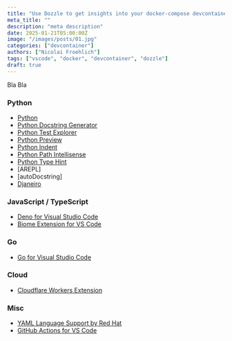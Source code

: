 ```yaml
---
title: "Use Dozzle to get insights into your docker-compose devcontainer setup"
meta_title: ""
description: "meta description"
date: 2025-01-21T05:00:00Z
image: "/images/posts/01.jpg"
categories: ["devcontainer"]
authors: ["Nicolai Froehlich"]
tags: ["vscode", "docker", "devcontainer", "dozzle"]
draft: true
---
```


Bla Bla

### Python

- [Python](https://marketplace.visualstudio.com/items?itemName=ms-python.python)
- [Python Docstring Generator](https://marketplace.visualstudio.com/items?itemName=njpwerner.autodocstring)
- [Python Test Explorer](https://marketplace.visualstudio.com/items?itemName=LittleFoxTeam.vscode-python-test-adapter)
- [Python Preview](https://marketplace.visualstudio.com/items?itemName=dongli.python-preview)
- [Python Indent](https://marketplace.visualstudio.com/items?itemName=KevinRose.vsc-python-indent)
- [Python Path Intellisense](https://marketplace.visualstudio.com/items?itemName=ms-python.python-path)
- [Python Type Hint](https://marketplace.visualstudio.com/items?itemName=wayou.vscode-python-type-hint)
- [AREPL]
- [autoDocstring]
- [Djaneiro](https://marketplace.visualstudio.com/items?itemName=ajshort.djaneiro)

### JavaScript / TypeScript

- [Deno for Visual Studio Code](https://marketplace.visualstudio.com/items?itemName=denoland.vscode-deno)
- [Biome Extension for VS Code](https://marketplace.visualstudio.com/items?itemName=biomejs.biome)

### Go

- [Go for Visual Studio Code](https://marketplace.visualstudio.com/items?itemName=golang.Go)

### Cloud

- [Cloudflare Workers Extension](https://marketplace.visualstudio.com/items?itemName=cloudflare.cloudflare-workers-bindings-extension)

### Misc

- [YAML Language Support by Red Hat](https://marketplace.visualstudio.com/items?itemName=redhat.vscode-yaml)
- [GitHub Actions for VS Code](https://marketplace.visualstudio.com/items?itemName=GitHub.vscode-github-actions)
